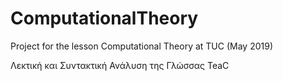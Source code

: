 # ComputationalTheory
Project for the lesson Computational Theory at TUC (May 2019)

Λεκτική και Συντακτική Ανάλυση της Γλώσσας TeaC
